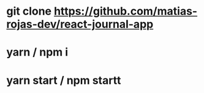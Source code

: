 # git clone https://github.com/matias-rojas-dev/react-journal-app

# yarn / npm i

# yarn start / npm startt
